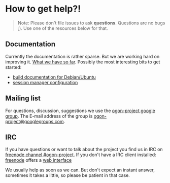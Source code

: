 # How to get help?!

> Note: Please don't file issues to ask **questions**. Questions are no bugs ;). Use one of the resources below for that.


## Documentation

Currently the documentation is rather sparse. But we are working hard on improving it.
[What we have so far](https://github.com/ogon-project/ogon/tree/master/doc).
Possibly the most interesting bits to get started:

* [build documentation for Debian/Ubuntu](https://github.com/ogon-project/ogon/blob/master/doc/build-debian-ubuntu.md)
* [session manager configuration](https://github.com/ogon-project/ogon/blob/master/doc/config.md)

## Mailing list

For questions, discussion, suggestions we use the [ogon-project google group](https://groups.google.com/d/forum/ogon-project).
The E-mail address of the group is [ogon-project@googlegroups.com](mailto:ogon-project@googlegroups.com).


## IRC

 If you have questions or want to talk about the project you find us in IRC on [freenode channel
 #ogon-project](irc://chat.freenode.net/ogon-project). If you don't have a IRC client installed:
 [freenode](https://freenode.net/) offers a [web interface](http://webchat.freenode.net/?channels=ogon-project)

We usually help as soon as we can. But don't expect an instant answer, sometimes it takes
a little, so please be patient in that case.
